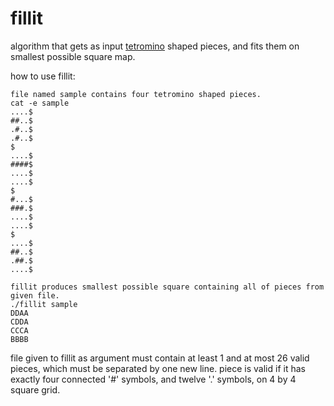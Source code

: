 # fillit

algorithm that gets as input [tetromino](https://en.wikipedia.org/wiki/Tetromino) shaped pieces, and fits them on smallest possible square map.


how to use fillit:
```
file named sample contains four tetromino shaped pieces.
cat -e sample
....$
##..$
.#..$
.#..$
$
....$
####$
....$
....$
$
#...$
###.$
....$
....$
$
....$
##..$
.##.$
....$

fillit produces smallest possible square containing all of pieces from given file.
./fillit sample
DDAA
CDDA
CCCA
BBBB
```

file given to fillit as argument must contain at least 1 and at most 26 valid pieces,
which must be separated by one new line.
piece is valid if it has exactly four connected '#' symbols,
and twelve '.' symbols, on 4 by 4 square grid.
